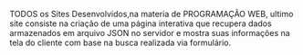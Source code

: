 TODOS os Sites Desenvolvidos,na materia de PROGRAMAÇÃO WEB, ultimo site consiste na criação de uma página interativa que recupera dados armazenados em arquivo JSON no servidor e mostra suas informações na tela do cliente com base na busca realizada via formulário.
